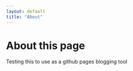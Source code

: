 ```yaml
---
layout: default
title: "About"
---
```


# About this page

Testing this to use as a github pages blogging tool